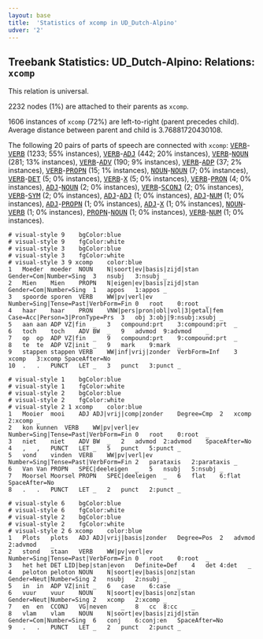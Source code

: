 ```yaml
---
layout: base
title:  'Statistics of xcomp in UD_Dutch-Alpino'
udver: '2'
---
```


## Treebank Statistics: UD_Dutch-Alpino: Relations: `xcomp`

This relation is universal.

2232 nodes (1%) are attached to their parents as `xcomp`.

1606 instances of `xcomp` (72%) are left-to-right (parent precedes child).
Average distance between parent and child is 3.76881720430108.

The following 20 pairs of parts of speech are connected with `xcomp`: <tt><a href="nl_alpino-pos-VERB.html">VERB</a></tt>-<tt><a href="nl_alpino-pos-VERB.html">VERB</a></tt> (1233; 55% instances), <tt><a href="nl_alpino-pos-VERB.html">VERB</a></tt>-<tt><a href="nl_alpino-pos-ADJ.html">ADJ</a></tt> (442; 20% instances), <tt><a href="nl_alpino-pos-VERB.html">VERB</a></tt>-<tt><a href="nl_alpino-pos-NOUN.html">NOUN</a></tt> (281; 13% instances), <tt><a href="nl_alpino-pos-VERB.html">VERB</a></tt>-<tt><a href="nl_alpino-pos-ADV.html">ADV</a></tt> (190; 9% instances), <tt><a href="nl_alpino-pos-VERB.html">VERB</a></tt>-<tt><a href="nl_alpino-pos-ADP.html">ADP</a></tt> (37; 2% instances), <tt><a href="nl_alpino-pos-VERB.html">VERB</a></tt>-<tt><a href="nl_alpino-pos-PROPN.html">PROPN</a></tt> (15; 1% instances), <tt><a href="nl_alpino-pos-NOUN.html">NOUN</a></tt>-<tt><a href="nl_alpino-pos-NOUN.html">NOUN</a></tt> (7; 0% instances), <tt><a href="nl_alpino-pos-VERB.html">VERB</a></tt>-<tt><a href="nl_alpino-pos-DET.html">DET</a></tt> (5; 0% instances), <tt><a href="nl_alpino-pos-VERB.html">VERB</a></tt>-<tt><a href="nl_alpino-pos-X.html">X</a></tt> (5; 0% instances), <tt><a href="nl_alpino-pos-VERB.html">VERB</a></tt>-<tt><a href="nl_alpino-pos-PRON.html">PRON</a></tt> (4; 0% instances), <tt><a href="nl_alpino-pos-ADJ.html">ADJ</a></tt>-<tt><a href="nl_alpino-pos-NOUN.html">NOUN</a></tt> (2; 0% instances), <tt><a href="nl_alpino-pos-VERB.html">VERB</a></tt>-<tt><a href="nl_alpino-pos-SCONJ.html">SCONJ</a></tt> (2; 0% instances), <tt><a href="nl_alpino-pos-VERB.html">VERB</a></tt>-<tt><a href="nl_alpino-pos-SYM.html">SYM</a></tt> (2; 0% instances), <tt><a href="nl_alpino-pos-ADJ.html">ADJ</a></tt>-<tt><a href="nl_alpino-pos-ADJ.html">ADJ</a></tt> (1; 0% instances), <tt><a href="nl_alpino-pos-ADJ.html">ADJ</a></tt>-<tt><a href="nl_alpino-pos-NUM.html">NUM</a></tt> (1; 0% instances), <tt><a href="nl_alpino-pos-ADJ.html">ADJ</a></tt>-<tt><a href="nl_alpino-pos-PROPN.html">PROPN</a></tt> (1; 0% instances), <tt><a href="nl_alpino-pos-ADJ.html">ADJ</a></tt>-<tt><a href="nl_alpino-pos-X.html">X</a></tt> (1; 0% instances), <tt><a href="nl_alpino-pos-NOUN.html">NOUN</a></tt>-<tt><a href="nl_alpino-pos-VERB.html">VERB</a></tt> (1; 0% instances), <tt><a href="nl_alpino-pos-PROPN.html">PROPN</a></tt>-<tt><a href="nl_alpino-pos-NOUN.html">NOUN</a></tt> (1; 0% instances), <tt><a href="nl_alpino-pos-VERB.html">VERB</a></tt>-<tt><a href="nl_alpino-pos-NUM.html">NUM</a></tt> (1; 0% instances).


~~~ conllu
# visual-style 9	bgColor:blue
# visual-style 9	fgColor:white
# visual-style 3	bgColor:blue
# visual-style 3	fgColor:white
# visual-style 3 9 xcomp	color:blue
1	Moeder	moeder	NOUN	N|soort|ev|basis|zijd|stan	Gender=Com|Number=Sing	3	nsubj	3:nsubj	_
2	Mien	Mien	PROPN	N|eigen|ev|basis|zijd|stan	Gender=Com|Number=Sing	1	appos	1:appos	_
3	spoorde	sporen	VERB	WW|pv|verl|ev	Number=Sing|Tense=Past|VerbForm=Fin	0	root	0:root	_
4	haar	haar	PRON	VNW|pers|pron|obl|vol|3|getal|fem	Case=Acc|Person=3|PronType=Prs	3	obj	3:obj|9:nsubj:xsubj	_
5	aan	aan	ADP	VZ|fin	_	3	compound:prt	3:compound:prt	_
6	toch	toch	ADV	BW	_	9	advmod	9:advmod	_
7	op	op	ADP	VZ|fin	_	9	compound:prt	9:compound:prt	_
8	te	te	ADP	VZ|init	_	9	mark	9:mark	_
9	stappen	stappen	VERB	WW|inf|vrij|zonder	VerbForm=Inf	3	xcomp	3:xcomp	SpaceAfter=No
10	.	.	PUNCT	LET	_	3	punct	3:punct	_

~~~


~~~ conllu
# visual-style 1	bgColor:blue
# visual-style 1	fgColor:white
# visual-style 2	bgColor:blue
# visual-style 2	fgColor:white
# visual-style 2 1 xcomp	color:blue
1	Mooier	mooi	ADJ	ADJ|vrij|comp|zonder	Degree=Cmp	2	xcomp	2:xcomp	_
2	kon	kunnen	VERB	WW|pv|verl|ev	Number=Sing|Tense=Past|VerbForm=Fin	0	root	0:root	_
3	niet	niet	ADV	BW	_	2	advmod	2:advmod	SpaceAfter=No
4	,	,	PUNCT	LET	_	5	punct	5:punct	_
5	vond	vinden	VERB	WW|pv|verl|ev	Number=Sing|Tense=Past|VerbForm=Fin	2	parataxis	2:parataxis	_
6	Van	Van	PROPN	SPEC|deeleigen	_	5	nsubj	5:nsubj	_
7	Moorsel	Moorsel	PROPN	SPEC|deeleigen	_	6	flat	6:flat	SpaceAfter=No
8	.	.	PUNCT	LET	_	2	punct	2:punct	_

~~~


~~~ conllu
# visual-style 6	bgColor:blue
# visual-style 6	fgColor:white
# visual-style 2	bgColor:blue
# visual-style 2	fgColor:white
# visual-style 2 6 xcomp	color:blue
1	Plots	plots	ADJ	ADJ|vrij|basis|zonder	Degree=Pos	2	advmod	2:advmod	_
2	stond	staan	VERB	WW|pv|verl|ev	Number=Sing|Tense=Past|VerbForm=Fin	0	root	0:root	_
3	het	het	DET	LID|bep|stan|evon	Definite=Def	4	det	4:det	_
4	peloton	peloton	NOUN	N|soort|ev|basis|onz|stan	Gender=Neut|Number=Sing	2	nsubj	2:nsubj	_
5	in	in	ADP	VZ|init	_	6	case	6:case	_
6	vuur	vuur	NOUN	N|soort|ev|basis|onz|stan	Gender=Neut|Number=Sing	2	xcomp	2:xcomp	_
7	en	en	CCONJ	VG|neven	_	8	cc	8:cc	_
8	vlam	vlam	NOUN	N|soort|ev|basis|zijd|stan	Gender=Com|Number=Sing	6	conj	6:conj:en	SpaceAfter=No
9	.	.	PUNCT	LET	_	2	punct	2:punct	_

~~~



